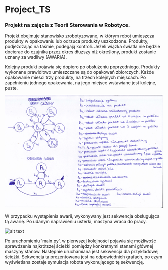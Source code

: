 # Project_TS

### Projekt na zajęcia z Teorii Sterowania w Robotyce.

Projekt obejmuje stanowisko zrobotyzowane, w którym robot umieszcza produkty w opakowaniu lub odrzuca produkty uszkodzone. Produkty, podjeżdżając na taśmie, podegają kontroli. Jeżeli wiązka światła nie będzie docierać do czujnika przez okres dłuższy niż określony, produkt zostanie uznany za wadliwy (AWARIA).

Kolejny produkt pojawia się dopiero po obsłużeniu poprzedniego. Produkty wykonane prawidłowo umieszczane są do opakowań zbiorczych. Każde opakowanie mieści trzy produkty, na trzech kolejnych miejscach. 
Po zapełnieniu jednego opakowania, na jego miejsce wstawiane jest kolejne, puste. 

![alt text](/images/graf-1.jpg?raw=true)


W przypadku wystąpienia awarii, wykonywany jest sekwencja obsługująca tą awarię. Po udanym naprawieniu usterki, maszyna wraca do pracy. 

![alt text](/images/graf_nadrzędny.jpg?raw=true)


Po uruchomieniu 'main.py', w pierwszej kolejności pojawia się możliwość sprawdzenia najkrótszej ścieżki pomiędzy konkretnymi stanami głównej maszyny stanów. 
Następnie uruchamiana jest sekwencja dla przykładowej ścieżki. Sekwencja ta prezentowana jest na odpowiednich grafach, po czym wyświetlana zostaje symulacja robota wykonującego tę sekwencję. 



